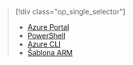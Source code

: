 > [!div class="op_single_selector"]
> * [Azure Portal](../articles/virtual-network/virtual-networks-create-vnet-arm-pportal.md)
> * [PowerShell](../articles/virtual-network/virtual-networks-create-vnet-arm-ps.md)
> * [Azure CLI](../articles/virtual-network/virtual-networks-create-vnet-arm-cli.md)
> * [Šablona ARM](../articles/virtual-network/virtual-networks-create-vnet-arm-template-click.md)
> 
> 

<!--HONumber=Sep16_HO3-->


